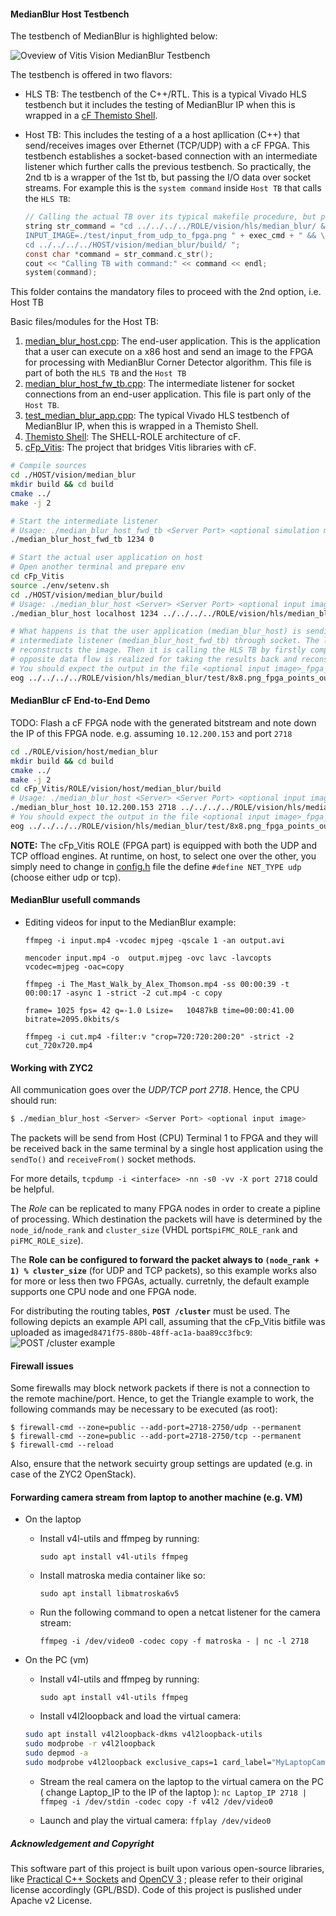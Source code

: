 #### MedianBlur Host Testbench

The testbench of MedianBlur is highlighted below:

![Oveview of Vitis Vision MedianBlur Testbench](../../../doc/median_blur_tb.png)

The testbench is offered in two flavors:
- HLS TB: The testbench of the C++/RTL. This is a typical Vivado HLS testbench but it includes the testing of MedianBlur IP when this is wrapped in a [cF Themisto Shell](https://pages.github.ibm.com/cloudFPGA/Doc/pages/cfdk.html#the-themisto-sra).
- Host TB: This includes the testing of a a host apllication (C++) that send/receives images over Ethernet (TCP/UDP) with a cF FPGA. This testbench establishes a socket-based connection with an intermediate listener which further calls the previous testbench. So practically, the 2nd tb is a wrapper of the 1st tb, but passing the I/O data over socket streams.
  For example this is the `system command` inside `Host TB` that calls the `HLS TB`:
  
  ```c
  // Calling the actual TB over its typical makefile procedure, but passing the save file
  string str_command = "cd ../../../../ROLE/vision/hls/median_blur/ && " + clean_cmd + "\
  INPUT_IMAGE=./test/input_from_udp_to_fpga.png " + exec_cmd + " && \
  cd ../../../../HOST/vision/median_blur/build/ "; 
  const char *command = str_command.c_str(); 
  cout << "Calling TB with command:" << command << endl; 
  system(command); 
  ```

This folder contains the mandatory files to proceed with the 2nd option, i.e. Host TB

Basic files/modules for the Host TB:
  1. [median_blur_host.cpp](https://github.ibm.com/cloudFPGA/cFp_Vitis/blob/master/ROLE/vision/host/median_blur/src/median_blur_host.cpp): The end-user application. This is the application that a user can execute on a x86 host and send an image to the FPGA for processing with MedianBlur Corner Detector algorithm. This file is part of both the `HLS TB` and the `Host TB`
  2. [median_blur_host_fw_tb.cpp](https://github.ibm.com/cloudFPGA/cFp_Vitis/blob/master/ROLE/vision/host/median_blur/src/median_blur_host_fwd_tb.cpp): The intermediate listener for socket connections from an end-user application. This file is part only of the `Host TB`.
  3. [test_median_blur_app.cpp](https://github.ibm.com/cloudFPGA/cFp_Vitis/blob/master/ROLE/vision/hls/median_blur_app/src/median_blur_app.cpp): The typical Vivado HLS testbench of MedianBlur IP, when this is wrapped in a Themisto Shell.
  4. [Themisto Shell](https://pages.github.ibm.com/cloudFPGA/Doc/pages/cfdk.html#the-themisto-sra): The SHELL-ROLE architecture of cF.
  5. [cFp_Vitis](https://github.ibm.com/cloudFPGA/cFp_Vitis): The project that bridges Vitis libraries with cF.

  
```bash
# Compile sources
cd ./HOST/vision/median_blur
mkdir build && cd build
cmake ../
make -j 2

# Start the intermediate listener
# Usage: ./median_blur_host_fwd_tb <Server Port> <optional simulation mode>
./median_blur_host_fwd_tb 1234 0

# Start the actual user application on host
# Open another terminal and prepare env
cd cFp_Vitis
source ./env/setenv.sh
cd ./HOST/vision/median_blur/build
# Usage: ./median_blur_host <Server> <Server Port> <optional input image>
./median_blur_host localhost 1234 ../../../../ROLE/vision/hls/median_blur/test/8x8.png

# What happens is that the user application (median_blur_host) is sending an input image file to 
# intermediate listener (median_blur_host_fwd_tb) through socket. The latter receives the payload and 
# reconstructs the image. Then it is calling the HLS TB by firstly compiling the HLS TB files. The 
# opposite data flow is realized for taking the results back and reconstruct the FPGA output image.
# You should expect the output in the file <optional input image>_fpga_out_frame_#.png
eog ../../../../ROLE/vision/hls/median_blur/test/8x8.png_fpga_points_out_frame_1.png

```


#### MedianBlur cF End-to-End Demo

TODO: Flash a cF FPGA node with the generated bitstream and note down the IP of this FPGA node. e.g. assuming `10.12.200.153` and port `2718`


```bash
cd ./ROLE/vision/host/median_blur
mkdir build && cd build
cmake ../
make -j 2
cd cFp_Vitis/ROLE/vision/host/median_blur/build
# Usage: ./median_blur_host <Server> <Server Port> <optional input image>
./median_blur_host 10.12.200.153 2718 ../../../../ROLE/vision/hls/median_blur/test/8x8.png
# You should expect the output in the file <optional input image>_fpga_out_frame_#.png
eog ../../../../ROLE/vision/hls/median_blur/test/8x8.png_fpga_points_out_frame_1.png
```

**NOTE:** The cFp_Vitis ROLE (FPGA part) is equipped with both the UDP and TCP offload engines. At 
runtime, on host, to select one over the other, you simply need to change in [config.h](https://github.ibm.com/cloudFPGA/cFp_Vitis/blob/master/HOST/vision/median_blur/include/config.h) 
file the define `#define NET_TYPE udp` (choose either udp or tcp).


#### MedianBlur usefull commands

- Editing videos for input to the MedianBlur example:
  
  `ffmpeg -i input.mp4 -vcodec mjpeg -qscale 1 -an output.avi`
  
  `mencoder input.mp4 -o  output.mjpeg -ovc lavc -lavcopts vcodec=mjpeg -oac=copy`
  
  `ffmpeg -i The_Mast_Walk_by_Alex_Thomson.mp4 -ss 00:00:39 -t 00:00:17 -async 1 -strict -2 cut.mp4 -c copy`
  
  `frame= 1025 fps= 42 q=-1.0 Lsize=   10487kB time=00:00:41.00 bitrate=2095.0kbits/s   `
  
  `ffmpeg -i cut.mp4 -filter:v "crop=720:720:200:20" -strict -2 cut_720x720.mp4`

  
#### Working with ZYC2

All communication goes over the *UDP/TCP port 2718*. Hence, the CPU should run:
```bash
$ ./median_blur_host <Server> <Server Port> <optional input image>
```

The packets will be send from Host (CPU) Terminal 1 to FPGA and they will be received back in the 
same terminal by a single host application using the `sendTo()` and `receiveFrom()` socket methods.

For more details, `tcpdump -i <interface> -nn -s0 -vv -X port 2718` could be helpful.

The *Role* can be replicated to many FPGA nodes in order to create a pipline of processing.
Which destination the packets will have is determined by the `node_id`/`node_rank` and `cluster_size`
(VHDL ports`piFMC_ROLE_rank` and `piFMC_ROLE_size`).

The **Role can be configured to forward the packet always to `(node_rank + 1) % cluster_size`** 
(for UDP and TCP packets), so this example works also for more or less then two FPGAs, actually.
curretnly, the default example supports one CPU node and one FPGA node.


For distributing the routing tables, **`POST /cluster`** must be used.
The following depicts an example API call, assuming that the cFp_Vitis bitfile was uploaded as 
image`d8471f75-880b-48ff-ac1a-baa89cc3fbc9`:
![POST /cluster example](../../../doc/post_cluster.png)

#### Firewall issues

Some firewalls may block network packets if there is not a connection to the remote machine/port.
Hence, to get the Triangle example to work, the following commands may be necessary to be executed 
(as root):

```
$ firewall-cmd --zone=public --add-port=2718-2750/udp --permanent
$ firewall-cmd --zone=public --add-port=2718-2750/tcp --permanent
$ firewall-cmd --reload
```

Also, ensure that the network secuirty group settings are updated (e.g. in case of the ZYC2 OpenStack).

#### Forwarding camera stream from laptop to another machine (e.g. VM)

* On the laptop
    
    * Install v4l-utils and ffmpeg by running:

        `sudo apt install v4l-utils ffmpeg`

    * Install matroska media container like so:

        `sudo apt install libmatroska6v5`

    * Run the following command to open a netcat listener for the camera stream:

        `ffmpeg -i /dev/video0 -codec copy -f matroska - | nc -l 2718`
        
* On the PC (vm)

    * Install v4l-utils and ffmpeg by running:

        `sudo apt install v4l-utils ffmpeg`

    * Install v4l2loopback and load the virtual camera:

    ```bash
    sudo apt install v4l2loopback-dkms v4l2loopback-utils
    sudo modprobe -r v4l2loopback
    sudo depmod -a
    sudo modprobe v4l2loopback exclusive_caps=1 card_label="MyLaptopCam:MyLaptopCam"
    ```
    
    * Stream the real camera on the laptop to the virtual camera on the PC ( change Laptop_IP to the IP of the laptop ):
        `nc Laptop_IP 2718 | ffmpeg -i /dev/stdin -codec copy -f v4l2 /dev/video0`

    * Launch and play the virtual camera:
        `ffplay /dev/video0`

##### Acknowledgement and Copyright
This software part of this project is built upon various open-source libraries, like [Practical C++ Sockets](http://cs.ecs.baylor.edu/~donahoo/practical/CSockets/practical/) and [OpenCV 3](http://opencv.org/) ; please refer to their original license accordingly (GPL/BSD). Code of this project is puslished under Apache v2 License.
